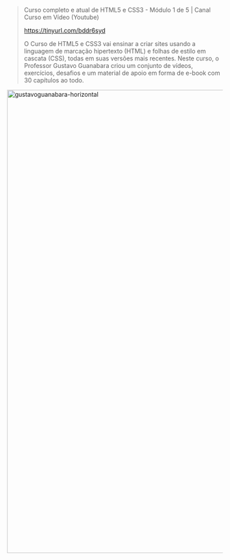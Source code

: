 > Curso completo e atual de HTML5 e CSS3 - Módulo 1 de 5 | Canal Curso em Vídeo (Youtube)
>
> https://tinyurl.com/bddr6syd
>
 > O Curso de HTML5 e CSS3 vai ensinar a criar sites usando a linguagem de marcação hipertexto (HTML) e  folhas de estilo em cascata (CSS), todas em suas versões mais recentes. Neste curso, o Professor Gustavo Guanabara criou um conjunto de vídeos, exercícios, desafios e um material de apoio em forma de e-book com 30 capítulos ao todo. 

<img width="1920" height="1080" alt="gustavoguanabara-horizontal" src="https://github.com/user-attachments/assets/0b907576-6b02-4cdf-852f-58888f1daef9" />

